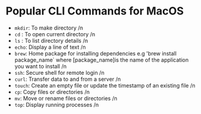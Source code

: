 # Popular CLI Commands for MacOS


- `mkdir`: To make directory /n
- `cd` : To open current directory /n
- `ls` : To list directory details /n
- `echo`: Display a line of text /n
-  `brew`: Home package for installing dependencies e.g 'brew install package_name` where [package_name]is the name of the application you want to install /n
- `ssh`: Secure shell for remote login /n
- `curl`: Transfer data to and from a server /n 
- `touch`: Create an empty file or update the timestamp of an existing file /n
-  `cp`: Copy files or directories /n
-  `mv`: Move or rename files or directories /n
-  `top`: Display running processes /n


